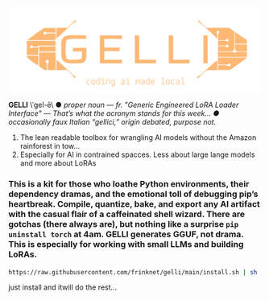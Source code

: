 ![logo](logo.svg)

**GELLI** \ˈgel-ē\ ● *proper noun* — *fr. "Generic Engineered LoRA Loader Interface" — That’s what the acronym stands for this week... ● occasionally faux Italian “gellici,” origin debated, purpose not.*

1. The lean readable toolbox for wrangling AI models without the Amazon rainforest in tow...
2. Especially for AI in contrained spacces. Less about large lange models and more about  LoRAs

### This is a kit for those who loathe Python environments, their dependency dramas, and the emotional toll of debugging pip’s heartbreak. Compile, quantize, bake, and export any AI artifact with the casual flair of a caffeinated shell wizard. There are gotchas (there always are), but nothing like a surprise `pip uninstall torch` at 4am. GELLI generates GGUF, not drama. This is especially for working with  small LLMs and building LoRAs.

```bash
https://raw.githubusercontent.com/frinknet/gelli/main/install.sh | sh
```

just install and itwill do the rest...
